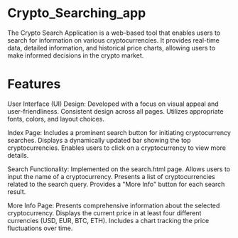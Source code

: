 # Crypto_Searching_app
The Crypto Search Application is a web-based tool that enables users to search for information on various cryptocurrencies. It provides real-time data, detailed information, and historical price charts, allowing users to make informed decisions in the crypto market.

# Features
User Interface (UI) Design:
Developed with a focus on visual appeal and user-friendliness.
Consistent design across all pages.
Utilizes appropriate fonts, colors, and layout choices.

Index Page:
Includes a prominent search button for initiating cryptocurrency searches.
Displays a dynamically updated bar showing the top cryptocurrencies.
Enables users to click on a cryptocurrency to view more details.

Search Functionality:
Implemented on the search.html page.
Allows users to input the name of a cryptocurrency.
Presents a list of cryptocurrencies related to the search query.
Provides a "More Info" button for each search result.

More Info Page:
Presents comprehensive information about the selected cryptocurrency.
Displays the current price in at least four different currencies (USD, EUR, BTC, ETH).
Includes a chart tracking the price fluctuations over time.

